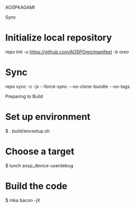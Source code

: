 AOSPKAGAMI

Sync

# Initialize local repository
repo init -u https://github.com/AOSPOreo/manifest -b oreo

# Sync
repo sync -c -jx --force-sync --no-clone-bundle --no-tags

Preparing to Build

# Set up environment
$ . build/envsetup.sh

# Choose a target
$ lunch aosp_device-userdebug

# Build the code
$ mka bacon -jX
